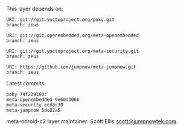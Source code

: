 This layer depends on:

    URI: git://git.yoctoproject.org/poky.git
    branch: zeus

    URI: git://git.openembedded.org/meta-openembedded
    branch: zeus

    URI: git://git.yoctoproject.org/meta-security.git
    branch: zeus

    URI: https://github.com/jumpnow/meta-jumpnow.git
    branch: zeus

Latest commits:

    poky 74f229160c
    meta-openembedded 9e60d3066
    meta-security ecd8c30
    meta-jumpnow 5dc82a5

meta-odroid-c2 layer maintainer: Scott Ellis <scott@jumpnowtek.com>
